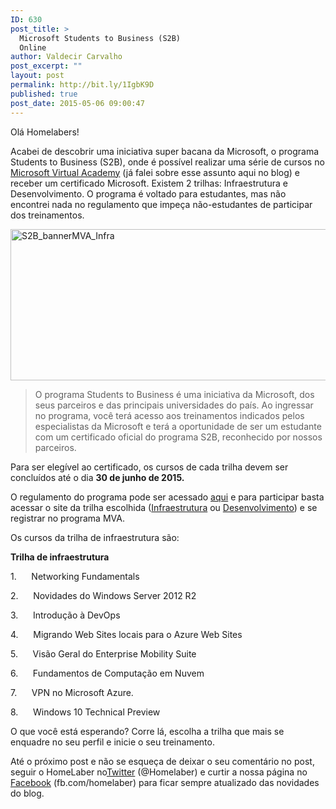 ```yaml
---
ID: 630
post_title: >
  Microsoft Students to Business (S2B)
  Online
author: Valdecir Carvalho
post_excerpt: ""
layout: post
permalink: http://bit.ly/1IgbK9D
published: true
post_date: 2015-05-06 09:00:47
---
```

Olá Homelabers!

Acabei de descobrir uma iniciativa super bacana da Microsoft, o programa Students to Business (S2B), onde é possível realizar uma série de cursos no <a href="http://homelaber.com.br/microsoft-virtual-academy-mva/" target="_blank">Microsoft Virtual Academy</a> (já falei sobre esse assunto aqui no blog) e receber um certificado Microsoft. Existem 2 trilhas: Infraestrutura e Desenvolvimento. O programa é voltado para estudantes, mas não encontrei nada no regulamento que impeça não-estudantes de participar dos treinamentos.

<img class="aligncenter size-full wp-image-631" src="http://homelaber.com.br/site/wp-content/uploads/2015/05/S2B_bannerMVA_Infra.jpg" alt="S2B_bannerMVA_Infra" width="750" height="242" />

<blockquote>O programa Students to Business é uma iniciativa da Microsoft, dos seus parceiros e das principais universidades do país. Ao ingressar no programa, você terá acesso aos treinamentos indicados pelos especialistas da Microsoft e terá a oportunidade de ser um estudante com um certificado oficial do programa S2B, reconhecido por nossos parceiros.</blockquote>

<!--more-->

Para ser elegível ao certificado, os cursos de cada trilha devem ser concluídos até o dia <strong>30 de junho de 2015.</strong>

O regulamento do programa pode ser acessado <a href="https://technet.microsoft.com/pt-br/dn998012" target="_blank">aqui</a> e para participar basta acessar o site da trilha escolhida (<a href="https://technet.microsoft.com/pt-br/dn974929" target="_blank">Infraestrutura</a> ou <a href="https://technet.microsoft.com/pt-br/dn974932" target="_blank">Desenvolvimento</a>) e se registrar no programa MVA.

Os cursos da trilha de infraestrutura são:

<strong>Trilha de infraestrutura</strong>

1.      Networking Fundamentals

2.      Novidades do Windows Server 2012 R2

3.      Introdução à DevOps

4.      Migrando Web Sites locais para o Azure Web Sites

5.      Visão Geral do Enterprise Mobility Suite

6.      Fundamentos de Computação em Nuvem

7.      VPN no Microsoft Azure.

8.      Windows 10 Technical Preview

O que você está esperando? Corre lá, escolha a trilha que mais se enquadre no seu perfil e inicie o seu treinamento.

Até o próximo post e não se esqueça de deixar o seu comentário no post, seguir o HomeLaber no<a href="https://twitter.com/homelaber">Twitter</a> (@Homelaber) e curtir a nossa página no <a href="https://www.facebook.com/homelaber">Facebook</a> (fb.com/homelaber) para ficar sempre atualizado das novidades do blog.